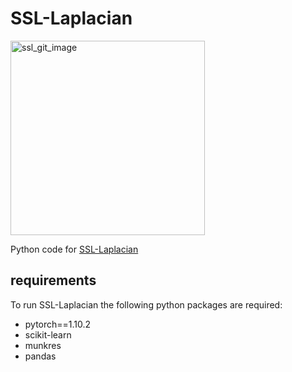 # SSL-Laplacian

<img width="311" alt="ssl_git_image" src="https://user-images.githubusercontent.com/121379332/215410588-af02019c-b361-4363-8874-bde8a8a1e2e7.PNG">


Python code for <a href="https://arxiv.org/pdf/2301.04956.pdf">SSL-Laplacian</a>

## requirements
To run SSL-Laplacian the following python packages are required:
- pytorch==1.10.2
- scikit-learn
- munkres
- pandas
